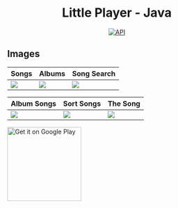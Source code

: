 <h1 align="center">Little Player - Java</h1>

<p align="center">
  <a href="https://android-arsenal.com/api?level=25"><img alt="API" src="https://img.shields.io/badge/API-23%2B-brightgreen.svg?style=flat"/></a>
</p>

## Images
Songs | Albums | Song Search 
--- | --- | --- | 
![](https://blogger.googleusercontent.com/img/b/R29vZ2xl/AVvXsEgJYDZw6dpWpKUIknfvG7rWREPSdHtjnfrAlolao391uR5mQu1h6_PK5ywGRzL39VAWTmzLMZn5eZePkQfBz0Lt8IZ0z4UTMoxDV-1rOSdc7ykRYNHyQKF5yguGdG8YVURIV0tiM9FIkdCPWpo0q96aTUwLp6ro4nqhKJiIFSaKVCjMNUZN-xksPV4m6w/s2400/01.jpg) | ![](https://blogger.googleusercontent.com/img/b/R29vZ2xl/AVvXsEhRCfhUYysf5nkHxFDhDbHLWFQ0UaK7GULLc17PZXKLaEcNRprTdtvCd1o50eCRAETW5BB6rCZR2mz6R9jKyiY5SC6NK254ayeTzOlKTfquIx6PZhO4loEUY2hKakMqQl1pcuC-Ez_dLn2eiWII0EBPrwhhQ73kEyDh2_JmOJrAXKmOOk6M-kGfdhxDBw/s2400/02.jpg) | ![](https://blogger.googleusercontent.com/img/b/R29vZ2xl/AVvXsEi26XBE-8xKgT1wqHMjCTtUnn4U6uocm8N-M-EHrCpFxtpi0S9484ccPBq1NimxJbmvybyENQ4aMenHg46kz3q3qffLldzPloQp853paQ0nx2ZpAGx3CarVzcbJRO7X_7ie65GC4M1MgQMxwdrlWDlMMrIvTOk5jRzeg5BXeWDReISodKpGUZYzv3I2JQ/s2400/03.jpg) | 

| Album Songs | Sort Songs | The Song 
--- | --- | --- | 
![](https://blogger.googleusercontent.com/img/b/R29vZ2xl/AVvXsEjoFsIs6DiSAm_MZIkxGf8ZKfmLM-B4G-bSEEhT_skdU4269Njj4xwZmGn2A7CN6ZcVIOPBYGFP8wH0E6F13V5qtZ87TXYH-Z2Lmz207Z5QVFY0lG5fmu7mZIZZzlgMoAeoGS5c7cc9zzgDZ5frVbVwnjqlM8TsxeCy9wJpeYmA7YXXLmupt7wzQFFKFg/s2400/04.jpg) | ![](https://blogger.googleusercontent.com/img/b/R29vZ2xl/AVvXsEgeiX0zywXiAjfg34VDe1aLl9ojsi74z82TO8cuSguXUhIfEq4yxUAgk11x6PRAKM5WD8QtKTWea4a4STMey4RVynlqdYcHK5U-TwT-84GoNDBFAqgvSNiIsjt7bYRiz5S52QT1kCVma_vp3UwbpC5F4L9TEg96_3a15yTHdiVlQlGPZ459s2_LLLvLsg/s2400/05.jpg) | ![](https://blogger.googleusercontent.com/img/b/R29vZ2xl/AVvXsEgAeP-nFWzihaGVMy1V8l-B8Z5Eapqm_-Xew2v5GtDgsWYnFPddnB5uvoh0IKlLAZxA5NmYjDrVMLMh2G3elioreC5pc107v_EF8vwIwDPgW-lFpRkDIwlDwDu0ANwhLllNIf4ujaizSQda_nImp0Lg2ergGPXt4T4j43flLPwWEKOd5fBYX_Wz9CPf3g/s2400/06.jpg) | 

<a href='https://play.google.com/store/apps/details?id=com.flatcode.littleplayer'><img alt='Get it on Google Play' src='https://play.google.com/intl/en_us/badges/images/generic/en_badge_web_generic.png' width="170px"/></a>
<br />
